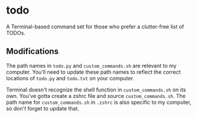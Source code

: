 # todo
A Terminal-based command set for those who prefer a clutter-free list of TODOs. 

## Modifications
The path names in `todo.py` and `custom_commands.sh` are relevant to my computer. You'll need to update these path names to reflect the correct locations of `todo.py` and `todo.txt` on your computer. 

Terminal doesn't recognize the shell function in `custom_commands.sh` on its own. You've gotta create a zshrc file and source `custom_commands.sh`. The path name for `custom_commands.sh` in `.zshrc` is also specific to my computer, so don't forget to update that. 
